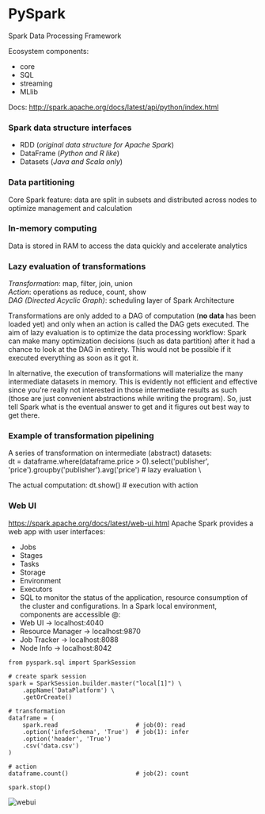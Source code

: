 # PySpark

Spark Data Processing Framework

Ecosystem components:
* core
* SQL
* streaming
* MLlib

Docs: http://spark.apache.org/docs/latest/api/python/index.html


### Spark data structure interfaces
- RDD (*original data structure for Apache Spark*)
- DataFrame (*Python and R like*)
- Datasets (*Java and Scala only*)

### Data partitioning
Core Spark feature: data are split in subsets and distributed across nodes to optimize management and calculation

### In-memory computing
Data is stored in RAM to access the data quickly and accelerate analytics

### Lazy evaluation of transformations
*Transformation*: map, filter, join, union \
*Action*: operations as reduce, count, show \
*DAG (Directed Acyclic Graph)*: scheduling layer of Spark Architecture

Transformations are only added to a DAG of computation (**no data** has been loaded yet) and only when an action is called the DAG gets executed.
The aim of lazy evaluation is to optimize the data processing workflow:
Spark can make many optimization decisions (such as data partition) after it had a chance to look at the DAG in entirety.
This would not be possible if it executed everything as soon as it got it.

In alternative, the execution of transformations will materialize the many intermediate datasets in memory.
This is evidently not efficient and effective since you're really not interested in those intermediate results as such (those are just convenient abstractions while writing the program).
So, just tell Spark what is the eventual answer to get and it figures out best way to get there.

### Example of transformation pipelining
A series of transformation on intermediate (abstract) datasets: \
dt = dataframe.where(dataframe.price > 0).select('publisher', 'price').groupby('publisher').avg('price') # lazy evaluation \

The actual computation:
dt.show() # execution with action

### Web UI
https://spark.apache.org/docs/latest/web-ui.html
Apache Spark provides a web app with user interfaces:
* Jobs
* Stages
* Tasks
* Storage
* Environment
* Executors
* SQL
to monitor the status of the application, resource consumption of the cluster and configurations.
In a Spark local environment, components are accessible @:
* Web UI -> localhost:4040
* Resource Manager -> localhost:9870
* Job Tracker -> localhost:8088
* Node Info -> localhost:8042

~~~
from pyspark.sql import SparkSession

# create spark session
spark = SparkSession.builder.master("local[1]") \
    .appName('DataPlatform') \
    .getOrCreate()

# transformation
dataframe = (
    spark.read                      # job(0): read
    .option('inferSchema', 'True')  # job(1): infer
    .option('header', 'True')
    .csv('data.csv')
)

# action
dataframe.count()                   # job(2): count

spark.stop()
~~~

![webui](https://user-images.githubusercontent.com/17080117/165984346-502a0697-629b-40cd-ba14-0809b38d260d.png)

